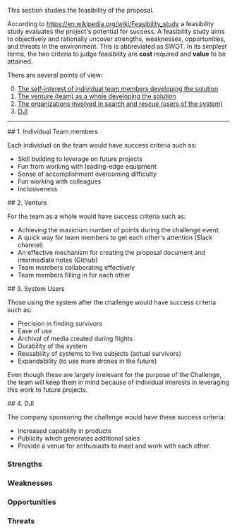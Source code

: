 This section studies the feasibility of the proposal.

According to https://en.wikipedia.org/wiki/Feasibility_study
a feasibility study evaluates the project's potential for success.
A feasibility study aims to objectively and rationally uncover strengths, weaknesses, opportunities, and threats in the environment.
This is abbreviated as SWOT.
In its simplest terms, the two criteria to judge feasibility are <strong>cost</strong> required and <strong>value</strong> to be attained.

There are several points of view:

  0. <a href="#TeamMembers">The self-interest of individual team members developing the solution</a>
  0. <a href="#Venture">The venture (team) as a whole developing the solution</a>
  0. <a href="#Users">The organizations involved in search and rescue (users of the system)</a>
  0. <a href="#DJI">DJI</a>

<hr />

<a name="TeamMembers">
## 1. Individual Team members</a>

Each individual on the team would have success criteria such as:

   * Skill building to leverage on future projects
   * Fun from working with leading-edge equipment
   * Sense of accomplishment overcoming difficulty
   * Fun working with colleagues
   * Inclusiveness

<a name="Venture">
## 2. Venture</a>

For the team as a whole would have success criteria such as:

   * Achieving the maximum number of points during the challenge event.
   * A quick way for team members to get each other's attention (Slack channel)
   * An effective mechanism for creating the proposal document and intermediate notes (Github)
   * Team members collaborating effectively
   * Team members filling in for each other

<a name="Users">
## 3. System Users</a>

Those using the system after the challenge would have success criteria such as:

   * Precision in finding survivors
   * Ease of use
   * Archival of media created during flights
   * Durability of the system
   * Reusability of systems to live subjects (actual survivors)
   * Expandability (to use more drones in the future)

Even though these are largely irrelevant for the purpose of the Challenge,
the team will keep them in mind because of individual interests in leveraging this work to future projects.

<a name="DJI">
## 4. DJI</a>

The company sponsoring the challenge would have these success criteria:

   * Increased capability in products
   * Publicity which generates additional sales
   * Provide a venue for enthusiasts to meet and work with each other.

### Strengths
### Weaknesses
### Opportunities
### Threats
